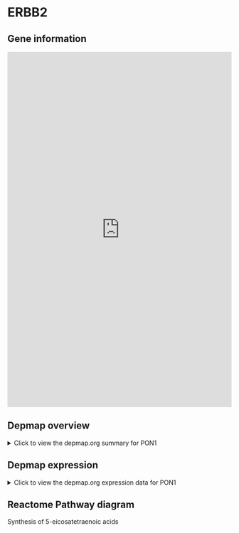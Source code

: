 <h1>ERBB2</h1>

<h2>Gene information</h2>
<iframe src="https://depmap.org/portal/gene/PON1?tab=about" style="border:none;width:100%;height:800px"></iframe>

<h2>Depmap overview</h2>
<details>
  <summary>Click to view the depmap.org summary for PON1</summary>
  <iframe src="https://depmap.org/portal/gene/PON1?tab=overview" style="border:none;width:100%;height:800px"></iframe>
</details>

<h2>Depmap expression</h2>
<details>
  <summary>Click to view the depmap.org expression data for PON1</summary>
  <iframe src="https://depmap.org/portal/gene/PON1?tab=characterization" style="border:none;width:100%;height:800px"></iframe>
</details>



<h2>Reactome Pathway diagram</h2>
Synthesis of 5-eicosatetraenoic acids
<div id="diagramHolder"></div>

<script>
    //Creating the Reactome Diagram widget
    //Take into account a proxy needs to be set up in your server side pointing to www.reactome.org
    function onReactomeDiagramReady(){  //This function is automatically called when the widget code is ready to be used
        var diagram = Reactome.Diagram.create({
            "placeHolder" : "diagramHolder",
            "width" : 900,
            "height" : 500
        });

        //Initialising it to the "Hemostasis" pathway
        diagram.loadDiagram("R-HSA-2142688");

        //Adding different listeners

        diagram.onDiagramLoaded(function (loaded) {
            console.info("Loaded ", loaded);
            diagram.flagItems("BAD");
	    diagram.flagItems("Q92934");
            if (loaded == "R-HSA-2142688") diagram.selectItem("R-HSA-2142688");
        });

     }
</script>



